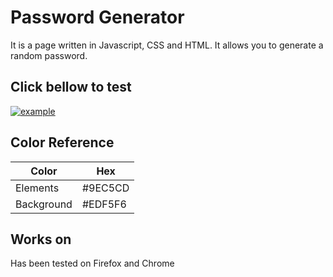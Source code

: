 
# Password Generator

It is a page written in Javascript, CSS and HTML. It allows you to generate a random password.


## Click bellow to test
[![example](https://granacik320.github.io/PasswordGenerator/CSS/passwordgeneratorscr.png)](https://granacik320.github.io/PasswordGenerator/)
## Color Reference

| Color             | Hex                                                                |
| ----------------- | ------------------------------------------------------------------ |
|  Elements  | #9EC5CD |
| Background | #EDF5F6 |



## Works on

Has been tested on Firefox and Chrome
